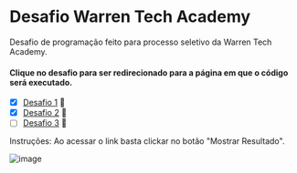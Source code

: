 # Desafio Warren Tech Academy
Desafio de programação feito para processo seletivo da Warren Tech Academy.
#### Clique no desafio para ser redirecionado para a página em que o código será executado.

- [x] [Desafio 1](https://jimenes30.github.io/desafio-warren/) 🔗
- [x] [Desafio 2](https://jimenes30.github.io/desafio-warren/desafio2) 🔗
- [ ] [Desafio 3](https://jimenes30.github.io/desafio-warren/desafio3) 🔗

Instruções:
Ao acessar o link basta clickar no botão "Mostrar Resultado".

![image](https://user-images.githubusercontent.com/71680571/166698001-0505849f-680c-4757-b5ca-d78239a0acd0.png)
